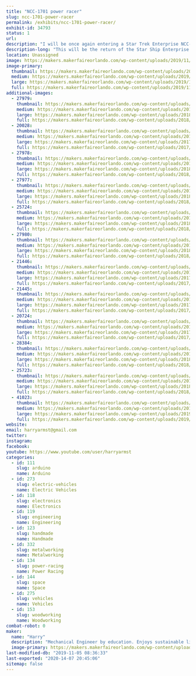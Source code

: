 ```yaml
---
title: "NCC-1701 power racer"
slug: ncc-1701-power-racer
permalink: /exhibits/ncc-1701-power-racer/
exhibit-id: 34793
status: 1
url: 
description: "I will be once again entering a Star Trek Enterprise NCC-1701 themed power racer."
description-long: "This will be the return of the Star Ship Enterprise to compete in this years Power Racing event. The Enterprise won the award for most moxie points at the 2017 Orlando Maker Faire as well as the most overall points for the weekend. For the 2018 Orlando Maker Faire it won the most moxie points and came in second for most overall points. One of the unique features is that the engines double as T-shirt cannons!"
location: Unassigned
image: https://makers.makerfaireorlando.com/wp-content/uploads/2019/11/IMG_20191103_100859528-1-1024x768.jpg
image-primary:
  thumbnail: https://makers.makerfaireorlando.com/wp-content/uploads/2019/11/IMG_20191103_100859528-1-150x150.jpg
  medium: https://makers.makerfaireorlando.com/wp-content/uploads/2019/11/IMG_20191103_100859528-1-300x225.jpg
  large: https://makers.makerfaireorlando.com/wp-content/uploads/2019/11/IMG_20191103_100859528-1-1024x768.jpg
  full: https://makers.makerfaireorlando.com/wp-content/uploads/2019/11/IMG_20191103_100859528-1.jpg
additional-images:
  - 27979:
    thumbnail: https://makers.makerfaireorlando.com/wp-content/uploads/2018/10/IMG_20181006_152544-150x150.jpg
    medium: https://makers.makerfaireorlando.com/wp-content/uploads/2018/10/IMG_20181006_152544-300x225.jpg
    large: https://makers.makerfaireorlando.com/wp-content/uploads/2018/10/IMG_20181006_152544-1024x768.jpg
    full: https://makers.makerfaireorlando.com/wp-content/uploads/2018/10/IMG_20181006_152544.jpg
  - 20028:
    thumbnail: https://makers.makerfaireorlando.com/wp-content/uploads/2017/08/IMG_20170726_192253-1-150x150.jpg
    medium: https://makers.makerfaireorlando.com/wp-content/uploads/2017/08/IMG_20170726_192253-1-300x225.jpg
    large: https://makers.makerfaireorlando.com/wp-content/uploads/2017/08/IMG_20170726_192253-1-1024x768.jpg
    full: https://makers.makerfaireorlando.com/wp-content/uploads/2017/08/IMG_20170726_192253-1.jpg
  - 27978:
    thumbnail: https://makers.makerfaireorlando.com/wp-content/uploads/2018/10/IMG_20181006_143335-150x150.jpg
    medium: https://makers.makerfaireorlando.com/wp-content/uploads/2018/10/IMG_20181006_143335-300x225.jpg
    large: https://makers.makerfaireorlando.com/wp-content/uploads/2018/10/IMG_20181006_143335-1024x768.jpg
    full: https://makers.makerfaireorlando.com/wp-content/uploads/2018/10/IMG_20181006_143335.jpg
  - 27977:
    thumbnail: https://makers.makerfaireorlando.com/wp-content/uploads/2018/10/IMG_20181006_212131-150x150.jpg
    medium: https://makers.makerfaireorlando.com/wp-content/uploads/2018/10/IMG_20181006_212131-300x225.jpg
    large: https://makers.makerfaireorlando.com/wp-content/uploads/2018/10/IMG_20181006_212131-1024x768.jpg
    full: https://makers.makerfaireorlando.com/wp-content/uploads/2018/10/IMG_20181006_212131.jpg
  - 25724:
    thumbnail: https://makers.makerfaireorlando.com/wp-content/uploads/2018/07/37314666454_cff63e07e6_k-150x150.jpg
    medium: https://makers.makerfaireorlando.com/wp-content/uploads/2018/07/37314666454_cff63e07e6_k-300x192.jpg
    large: https://makers.makerfaireorlando.com/wp-content/uploads/2018/07/37314666454_cff63e07e6_k-1024x655.jpg
    full: https://makers.makerfaireorlando.com/wp-content/uploads/2018/07/37314666454_cff63e07e6_k.jpg
  - 27980:
    thumbnail: https://makers.makerfaireorlando.com/wp-content/uploads/2018/10/IMG_20181006_152519-150x150.jpg
    medium: https://makers.makerfaireorlando.com/wp-content/uploads/2018/10/IMG_20181006_152519-300x225.jpg
    large: https://makers.makerfaireorlando.com/wp-content/uploads/2018/10/IMG_20181006_152519-1024x768.jpg
    full: https://makers.makerfaireorlando.com/wp-content/uploads/2018/10/IMG_20181006_152519.jpg
  - 21446:
    thumbnail: https://makers.makerfaireorlando.com/wp-content/uploads/2017/09/IMG_20170724_195809-150x150.jpg
    medium: https://makers.makerfaireorlando.com/wp-content/uploads/2017/09/IMG_20170724_195809-300x225.jpg
    large: https://makers.makerfaireorlando.com/wp-content/uploads/2017/09/IMG_20170724_195809-1024x768.jpg
    full: https://makers.makerfaireorlando.com/wp-content/uploads/2017/09/IMG_20170724_195809.jpg
  - 21445:
    thumbnail: https://makers.makerfaireorlando.com/wp-content/uploads/2017/09/IMG_20170904_182723-150x150.jpg
    medium: https://makers.makerfaireorlando.com/wp-content/uploads/2017/09/IMG_20170904_182723-300x225.jpg
    large: https://makers.makerfaireorlando.com/wp-content/uploads/2017/09/IMG_20170904_182723-1024x768.jpg
    full: https://makers.makerfaireorlando.com/wp-content/uploads/2017/09/IMG_20170904_182723.jpg
  - 20724:
    thumbnail: https://makers.makerfaireorlando.com/wp-content/uploads/2017/08/IMG_20170826_130930-150x150.jpg
    medium: https://makers.makerfaireorlando.com/wp-content/uploads/2017/08/IMG_20170826_130930-300x225.jpg
    large: https://makers.makerfaireorlando.com/wp-content/uploads/2017/08/IMG_20170826_130930-1024x768.jpg
    full: https://makers.makerfaireorlando.com/wp-content/uploads/2017/08/IMG_20170826_130930.jpg
  - 28384:
    thumbnail: https://makers.makerfaireorlando.com/wp-content/uploads/2018/10/Enterprise-control-panel2-150x150.jpg
    medium: https://makers.makerfaireorlando.com/wp-content/uploads/2018/10/Enterprise-control-panel2-300x225.jpg
    large: https://makers.makerfaireorlando.com/wp-content/uploads/2018/10/Enterprise-control-panel2-1024x768.jpg
    full: https://makers.makerfaireorlando.com/wp-content/uploads/2018/10/Enterprise-control-panel2.jpg
  - 25723:
    thumbnail: https://makers.makerfaireorlando.com/wp-content/uploads/2018/07/24171806338_8d800da229_k-150x150.jpg
    medium: https://makers.makerfaireorlando.com/wp-content/uploads/2018/07/24171806338_8d800da229_k-198x300.jpg
    large: https://makers.makerfaireorlando.com/wp-content/uploads/2018/07/24171806338_8d800da229_k-677x1024.jpg
    full: https://makers.makerfaireorlando.com/wp-content/uploads/2018/07/24171806338_8d800da229_k.jpg
  - 41023:
    thumbnail: https://makers.makerfaireorlando.com/wp-content/uploads/2019/11/IMG_20191103_100859528-150x150.jpg
    medium: https://makers.makerfaireorlando.com/wp-content/uploads/2019/11/IMG_20191103_100859528-300x225.jpg
    large: https://makers.makerfaireorlando.com/wp-content/uploads/2019/11/IMG_20191103_100859528-1024x768.jpg
    full: https://makers.makerfaireorlando.com/wp-content/uploads/2019/11/IMG_20191103_100859528.jpg
website: 
email: harryarmst@gmail.com
twitter: 
instagram: 
facebook: 
youtube: https://www.youtube.com/user/harryarmst
categories:
  - id: 111
    slug: arduino
    name: Arduino
  - id: 273
    slug: electric-vehicles
    name: Electric Vehicles
  - id: 118
    slug: electronics
    name: Electronics
  - id: 119
    slug: engineering
    name: Engineering
  - id: 123
    slug: handmade
    name: Handmade
  - id: 332
    slug: metalworking
    name: Metalworking
  - id: 134
    slug: power-racing
    name: Power Racing
  - id: 144
    slug: space
    name: Space
  - id: 275
    slug: vehicles
    name: Vehicles
  - id: 153
    slug: woodworking
    name: Woodworking
combat-robot: 0
maker:
  name: "Harry"
  description: "Mechanical Engineer by education. Enjoys sustainable living projects. Currently have made or installed at my house: Roof mounted solar PV system; Three, 2 axis solar tracking arrays with 9 panels each; Solar hot water system; Solar home heating systems; Solar ovens; Aquaponics system with Tilapia; Chickens; Biodiesel production; normal gardening using dirt; and a 3000 gallon rainwater collection system. Also enjoy hacking things with Arduino. Member of the MakerFX Makerspace which is part of The Maker Effect Foundation, the group that puts on MakerFaire Orlando!"
  image-primary: https://makers.makerfaireorlando.com/wp-content/uploads/2018/07/24171806338_8d800da229_k-1-677x1024.jpg
last-modified-db: "2019-11-05 08:36:33"
last-exported: "2020-14-07 20:45:06"
sitemap: false
---
```

